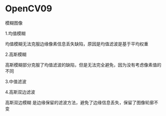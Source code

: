 # OpenCV09
模糊图像

1.均值模糊

均值模糊无法克服边缘像素信息丢失缺陷，原因是均值滤波是基于平均权重

2.高斯模糊

高斯模糊部分克服了均值滤波的缺陷，但是无法完全避免，因为没有考虑像素值的不同

3.中值滤波

4.高斯双边滤波

高斯双边模糊 是边缘保留的滤波方法，避免了边缘信息丢失，保留了图像轮廓不变
